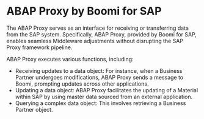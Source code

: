 # ABAP Proxy by Boomi for SAP

<head>
  <meta name="guidename" content="Boomi for SAP"/>
  <meta name="context" content="GUID-2ecda095-60b3-498d-9148-cae7616c319d"/>
</head>

The ABAP Proxy serves as an interface for receiving or transferring data from the SAP system. Specifically, ABAP Proxy, provided by Boomi for SAP, enables seamless Middleware adjustments without disrupting the SAP Proxy framework pipeline.

ABAP Proxy executes various functions, including:

- Receiving updates to a data object: For instance, when a Business Partner undergoes modifications, ABAP Proxy sends a message to Boomi, prompting updates across other applications.
- Updating a data object: ABAP Proxy facilitates the updating of a Material within SAP by using master data sourced from an external application.
- Querying a complex data object: This involves retrieving a Business Partner object.